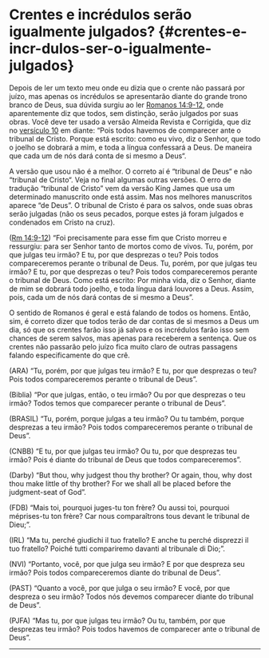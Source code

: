 # Crentes e incrédulos serão igualmente julgados? {#crentes-e-incr-dulos-ser-o-igualmente-julgados}

Depois de ler um texto meu onde eu dizia que o crente não passará por juízo, mas apenas os incrédulos se apresentarão diante do grande trono branco de Deus, sua dúvida surgiu ao ler [Romanos 14:9-12](http://bibliaonline.com.br/acf/rm/14/9-12), onde aparentemente diz que todos, sem distinção, serão julgados por suas obras. Você deve ter usado a versão Almeida Revista e Corrigida, que diz no [versículo 10](http://bibliaonline.com.br/acf/rm/14/10) em diante: “Pois todos havemos de comparecer ante o tribunal de Cristo. Porque está escrito: como eu vivo, diz o Senhor, que todo o joelho se dobrará a mim, e toda a língua confessará a Deus. De maneira que cada um de nós dará conta de si mesmo a Deus“.

A versão que usou não é a melhor. O correto aí é “tribunal de Deus“ e não “tribunal de Cristo“. Veja no final algumas outras versões. O erro de tradução “tribunal de Cristo” vem da versão King James que usa um determinado manuscrito onde está assim. Mas nos melhores manuscritos aparece “de Deus”. O tribunal de Cristo é para os salvos, onde suas obras serão julgadas (não os seus pecados, porque estes já foram julgados e condenados em Cristo na cruz).

([Rm 14:9-12](http://bibliaonline.com.br/acf/rm/14/9-12)) “Foi precisamente para esse fim que Cristo morreu e ressurgiu: para ser Senhor tanto de mortos como de vivos. Tu, porém, por que julgas teu irmão? E tu, por que desprezas o teu? Pois todos compareceremos perante o tribunal de Deus. Tu, porém, por que julgas teu irmão? E tu, por que desprezas o teu? Pois todos compareceremos perante o tribunal de Deus. Como está escrito: Por minha vida, diz o Senhor, diante de mim se dobrará todo joelho, e toda língua dará louvores a Deus. Assim, pois, cada um de nós dará contas de si mesmo a Deus”.

O sentido de Romanos é geral e está falando de todos os homens. Então, sim, é correto dizer que todos terão de dar contas de si mesmos a Deus um dia, só que os crentes farão isso já salvos e os incrédulos farão isso sem chances de serem salvos, mas apenas para receberem a sentença. Que os crentes não passarão pelo juízo fica muito claro de outras passagens falando especificamente do que crê.

(ARA) “Tu, porém, por que julgas teu irmão? E tu, por que desprezas o teu? Pois todos compareceremos perante o tribunal de Deus”.

(Biblia) “Por que julgas, então, o teu irmão? Ou por que desprezas o teu irmão? Todos temos que comparecer perante o tribunal de Deus”.

(BRASIL) “Tu, porém, porque julgas a teu irmão? Ou tu também, porque desprezas a teu irmão? Pois todos compareceremos perante o tribunal de Deus”.

(CNBB) “E tu, por que julgas teu irmão? Ou tu, por que desprezas teu irmão? Pois é diante do tribunal de Deus que todos compareceremos”.

(Darby) “But thou, why judgest thou thy brother? Or again, thou, why dost thou make little of thy brother? For we shall all be placed before the judgment-seat of God”.

(FDB) “Mais toi, pourquoi juges-tu ton frère? Ou aussi toi, pourquoi méprises-tu ton frère? Car nous comparaîtrons tous devant le tribunal de Dieu;”.

(IRL) “Ma tu, perché giudichi il tuo fratello? E anche tu perché disprezzi il tuo fratello? Poiché tutti compariremo davanti al tribunale di Dio;”.

(NVI) “Portanto, você, por que julga seu irmão? E por que despreza seu irmão? Pois todos compareceremos diante do tribunal de Deus”.

(PAST) “Quanto a você, por que julga o seu irmão? E você, por que despreza o seu irmão? Todos nós devemos comparecer diante do tribunal de Deus”.

(PJFA) “Mas tu, por que julgas teu irmão? Ou tu, também, por que desprezas teu irmão? Pois todos havemos de comparecer ante o tribunal de Deus”.

*****